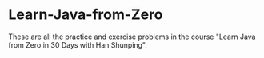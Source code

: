 # Learn-Java-from-Zero
These are all the practice and exercise problems in the course "Learn Java from Zero in 30 Days with Han Shunping".

